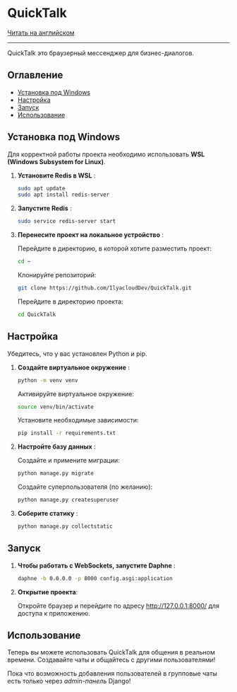 # QuickTalk

[Читать на английском](README.md)

---

QuickTalk это браузерный мессенджер для бизнес-диалогов.

## Оглавление

- [Установка под Windows](#установка-под-windows)
- [Настройка](#настройка)
- [Запуск](#запуск)
- [Использование](#использование)

## Установка под Windows
Для корректной работы проекта необходимо использовать **WSL (Windows Subsystem for Linux)**.

1. **Установите Redis в WSL** :
   ```bash
   sudo apt update
   sudo apt install redis-server
   ```

2. **Запустите Redis** :
    ```bash
    sudo service redis-server start
    ```

3. **Перенесите проект на локальное устройство** :

    Перейдите в директорию, в которой хотите разместить проект:
    ```bash
    cd ~
    ```
    Клонируйте репозиторий:
    ```bash
    git clone https://github.com/IlyacloudDev/QuickTalk.git
    ```
    Перейдите в директорию проекта:
    ```bash
    cd QuickTalk
    ```

## Настройка
Убедитесь, что у вас установлен Python и pip.

1. **Создайте виртуальное окружение** :

    ```bash
    python -m venv venv
    ```
    Активируйте виртуальное окружение:
    ```bash
    source venv/bin/activate
    ```
    Установите необходимые зависимости:
    ```bash
    pip install -r requirements.txt
    ```

2. **Настройте базу данных** :

    Создайте и примените миграции:
    ```bash
    python manage.py migrate
    ```
    Создайте суперпользователя (по желанию):
    ```bash
    python manage.py createsuperuser
    ```

3. **Соберите статику** :

    ```bash
    python manage.py collectstatic
    ```

## Запуск

1. **Чтобы работать с WebSockets, запустите Daphne** :

    ```bash
    daphne -b 0.0.0.0 -p 8000 config.asgi:application
    ```
2. **Открытие проекта**:

    Откройте браузер и перейдите по адресу http://127.0.0.1:8000/ для доступа к приложению.
    
## Использование

Теперь вы можете использовать QuickTalk для общения в реальном времени. Создавайте чаты и общайтесь с другими пользователями!

Пока что возможность добавления пользователей в групповые чаты есть только через *admin-панель* Django! 
